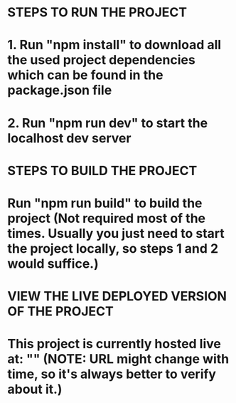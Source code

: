 # STEPS TO RUN THE PROJECT

# 1. Run "npm install" to download all the used project dependencies which can be found in the package.json file

# 2. Run "npm run dev" to start the localhost dev server

# STEPS TO BUILD THE PROJECT

# Run "npm run build" to build the project (Not required most of the times. Usually you just need to start the project locally, so steps 1 and 2 would suffice.)

# VIEW THE LIVE DEPLOYED VERSION OF THE PROJECT

# This project is currently hosted live at: "" (NOTE: URL might change with time, so it's always better to verify about it.)
